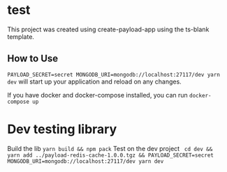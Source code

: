 # test

This project was created using create-payload-app using the ts-blank template.

## How to Use

`PAYLOAD_SECRET=secret MONGODB_URI=mongodb://localhost:27117/dev yarn dev` will start up your application and reload on any changes.

If you have docker and docker-compose installed, you can run `docker-compose up`

# Dev testing library

Build the lib `yarn build && npm pack`
Test on the dev project ` cd dev && yarn add ../payload-redis-cache-1.0.0.tgz && PAYLOAD_SECRET=secret MONGODB_URI=mongodb://localhost:27117/dev yarn dev`
